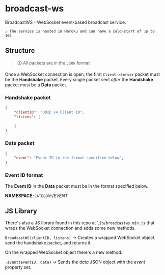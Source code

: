# broadcast-ws
BroadcastWS - WebSocket event-based broadcast service.

```
⚠️ The service is hosted in Heroku and can have a cold-start of up to 10s
```

## Structure

> 🛈 All packets are in the `JSON` format

Once a WebSocket connection is open, the first `Client->Server` packet must be the **Handshake** packet. Every single packet sent *after* the **Handshake** packet must be a **Data** packet.

### Handshake packet
```json
{
    "clientID": "UUID v4 Client ID",
    "listens": [
        
    ]
}
```

### Data packet
```json
{
    "event": "Event ID in the format specified below",
}
```

### Event ID format
The **Event ID** in the **Data** packet must be in the format specified below.

**NAMESPACE**`:CATEGORY`*/EVENT*

## JS Library
There's also a JS library found in this repo at `lib/broadcastws.min.js` that wraps the WebSocket connection and adds some new methods.

`BroadcastWS(clientID, listens)` -> Creates a wrapped WebSocket object, send the handshake packet, and returns it.

On the wrapped WebSocket object there's a new method:

`.event(eventID, data)` -> Sends the *data* JSON object with the *event* property set.